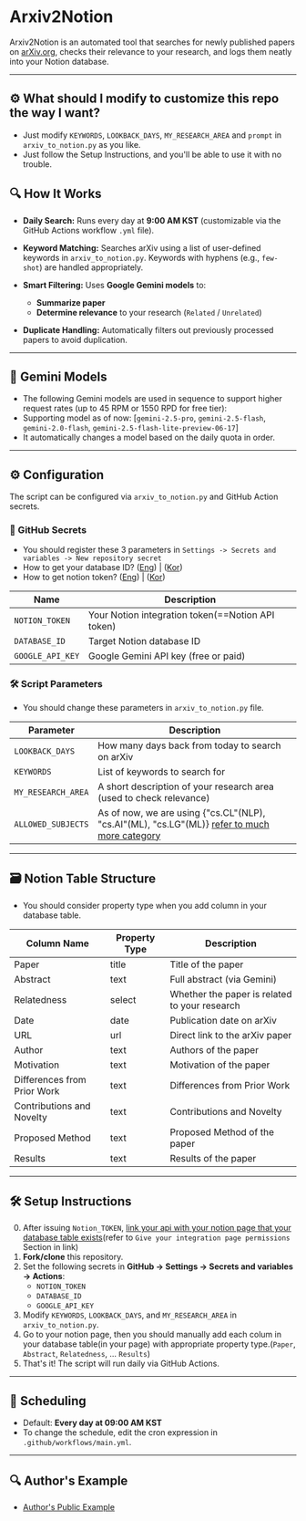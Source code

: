# Arxiv2Notion

Arxiv2Notion is an automated tool that searches for newly published papers on [arXiv.org](https://arxiv.org), checks their relevance to your research, and logs them neatly into your Notion database.

---
## ⚙️ What should I modify to customize this repo the way I want?
- Just modify `KEYWORDS`, `LOOKBACK_DAYS`, `MY_RESEARCH_AREA` and `prompt` in `arxiv_to_notion.py` as you like.
- Just follow the Setup Instructions, and you'll be able to use it with no trouble.
  
## 🔍 How It Works

- **Daily Search:**
  Runs every day at **9:00 AM KST** (customizable via the GitHub Actions workflow `.yml` file).

- **Keyword Matching:**
  Searches arXiv using a list of user-defined keywords in `arxiv_to_notion.py`. Keywords with hyphens (e.g., `few-shot`) are handled appropriately.

- **Smart Filtering:**
  Uses **Google Gemini models** to:
  - **Summarize paper**
  - **Determine relevance** to your research (`Related` / `Unrelated`)

- **Duplicate Handling:**
  Automatically filters out previously processed papers to avoid duplication.

---

## 🧠 Gemini Models

- The following Gemini models are used in sequence to support higher request rates (up to 45 RPM or 1550 RPD for free tier):
- Supporting model as of now: [`gemini-2.5-pro`, `gemini-2.5-flash`, `gemini-2.0-flash`, `gemini-2.5-flash-lite-preview-06-17`]
- It automatically changes a model based on the daily quota in order.

---

## ⚙️ Configuration

The script can be configured via `arxiv_to_notion.py` and GitHub Action secrets.

### 🔐 GitHub Secrets
- You should register these 3 parameters in `Settings -> Secrets and variables -> New repository secret`
- How to get your database ID? ([Eng](https://stackoverflow.com/questions/67728038/where-to-find-database-id-for-my-database-in-notion)) | ([Kor](https://nyukist.tistory.com/16))
- How to get notion token? ([Eng](https://developers.notion.com/docs/create-a-notion-integration)) | ([Kor](https://newdeal123.tistory.com/86))


| Name                  | Description                          |
|-----------------------|--------------------------------------|
| `NOTION_TOKEN`        | Your Notion integration token(==Notion API token)|
| `DATABASE_ID`         | Target Notion database ID            |
| `GOOGLE_API_KEY`      | Google Gemini API key (free or paid) |

### 🛠 Script Parameters
- You should change these parameters in `arxiv_to_notion.py` file.

| Parameter          | Description                                                       |
|--------------------|-------------------------------------------------------------------|
| `LOOKBACK_DAYS`    | How many days back from today to search on arXiv                  |
| `KEYWORDS`         | List of keywords to search for                                    |
| `MY_RESEARCH_AREA` | A short description of your research area (used to check relevance) |
| `ALLOWED_SUBJECTS` | As of now, we are using {"cs.CL"(NLP), "cs.AI"(ML), "cs.LG"(ML)} [refer to much more category](https://arxiv.org/category_taxonomy)|

---

## 🗃️ Notion Table Structure
- You should consider property type when you add column in your database table.

| Column Name                   | Property Type | Description                                      |
|------------------------------|----------------|--------------------------------------------------|
| Paper                        | title          | Title of the paper                              |
| Abstract                     | text           | Full abstract (via Gemini)                      |
| Relatedness                  | select         | Whether the paper is related to your research   |
| Date                         | date           | Publication date on arXiv                       |
| URL                          | url            | Direct link to the arXiv paper                  |
| Author                       | text           | Authors of the paper                            |
| Motivation                   | text           | Motivation of the paper                         |
| Differences from Prior Work  | text           | Differences from Prior Work                     |
| Contributions and Novelty    | text           | Contributions and Novelty                       |
| Proposed Method              | text           | Proposed Method of the paper                    |
| Results                      | text           | Results of the paper                            |


---

## 🛠 Setup Instructions

0. After issuing `Notion_TOKEN`, [link your api with your notion page that your database table exists](https://developers.notion.com/docs/create-a-notion-integration)(refer to   `Give your integration page permissions` Section in link)
1. **Fork/clone** this repository.
2. Set the following secrets in **GitHub → Settings → Secrets and variables → Actions**:
   - `NOTION_TOKEN`
   - `DATABASE_ID`
   - `GOOGLE_API_KEY`
3. Modify `KEYWORDS`, `LOOKBACK_DAYS`, and `MY_RESEARCH_AREA` in `arxiv_to_notion.py`.
4. Go to your notion page, then you should manually add each colum in your database table(in your page) with appropriate property type.(`Paper`, `Abstract`, `Relatedness`, ... `Results`)
5. That's it! The script will run daily via GitHub Actions.

---

## 📅 Scheduling 
- Default: **Every day at 09:00 AM KST**
- To change the schedule, edit the cron expression in `.github/workflows/main.yml`.

---
## 🔍 Author's Example
- [Author's Public Example](https://www.notion.so/SPL-paper-list-2248f62eeae280e191a4f831c41225f7?source=copy_link)
  
